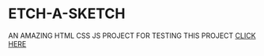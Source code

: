 # ETCH-A-SKETCH
AN AMAZING HTML CSS JS PROJECT
FOR TESTING THIS PROJECT [CLICK HERE](https://ainsowlgown.github.io/ETCH-A-SKETCH/)
